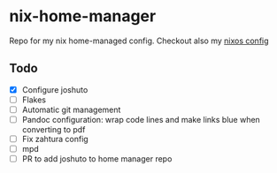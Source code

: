 # nix-home-manager
Repo for my nix home-managed config. Checkout also my [nixos config](https://github.com/rasmus-kirk/nixos-config)

## Todo
- [x] Configure joshuto
- [ ] Flakes
- [ ] Automatic git management
- [ ] Pandoc configuration: wrap code lines and make links blue when converting to pdf
- [ ] Fix zahtura config
- [ ] mpd
- [ ] PR to add joshuto to home manager repo
